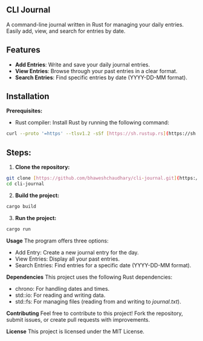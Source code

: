 ## CLI Journal

A command-line journal written in Rust for managing your daily entries. Easily add, view, and search for entries by date.

## Features

- **Add Entries**: Write and save your daily journal entries.
- **View Entries**: Browse through your past entries in a clear format.
- **Search Entries**: Find specific entries by date (YYYY-DD-MM format).

## Installation

**Prerequisites:**

- Rust compiler: Install Rust by running the following command:

```bash
curl --proto '=https' --tlsv1.2 -sSf [https://sh.rustup.rs](https://sh.rustup.rs) | sh
```

## Steps:

1. **Clone the repository:**

```bash
git clone [https://github.com/bhaweshchaudhary/cli-journal.git](https://github.com/bhaweshchaudhary/cli-journal.git)
cd cli-journal
```

2. **Build the project:**

```bash
cargo build
```

3. **Run the project:**

```bash
cargo run
```

**Usage**
The program offers three options:

- Add Entry: Create a new journal entry for the day.
- View Entries: Display all your past entries.
- Search Entries: Find entries for a specific date (YYYY-DD-MM format).

**Dependencies**
This project uses the following Rust dependencies:

- chrono: For handling dates and times.
- std::io: For reading and writing data.
- std::fs: For managing files (reading from and writing to _journal.txt_).

**Contributing**
Feel free to contribute to this project! Fork the repository, submit issues, or create pull requests with improvements.

**License**
This project is licensed under the MIT License.
